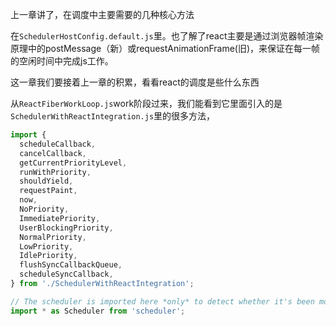 上一章讲了，在调度中主要需要的几种核心方法

在`SchedulerHostConfig.default.js`里。也了解了react主要是通过浏览器帧渲染原理中的postMessage（新）或requestAnimationFrame(旧)，来保证在每一帧的空闲时间中完成js工作。

这一章我们要接着上一章的积累，看看react的调度是些什么东西

从`ReactFiberWorkLoop.js`work阶段过来，我们能看到它里面引入的是`SchedulerWithReactIntegration.js`里的很多方法，

```js
import {
  scheduleCallback,
  cancelCallback,
  getCurrentPriorityLevel,
  runWithPriority,
  shouldYield,
  requestPaint,
  now,
  NoPriority,
  ImmediatePriority,
  UserBlockingPriority,
  NormalPriority,
  LowPriority,
  IdlePriority,
  flushSyncCallbackQueue,
  scheduleSyncCallback,
} from './SchedulerWithReactIntegration';

// The scheduler is imported here *only* to detect whether it's been mocked
import * as Scheduler from 'scheduler';
```
